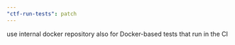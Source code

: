 ```yaml
---
"ctf-run-tests": patch
---
```


use internal docker repository also for Docker-based tests that run in the CI
